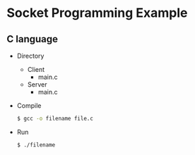 # Socket Programming Example

## C language

- Directory

    - Client
        - main.c
    - Server
        - main.c
- Compile

    ```bash
    $ gcc -o filename file.c
    ```

- Run

    ```bash
    $ ./filename
    ```


